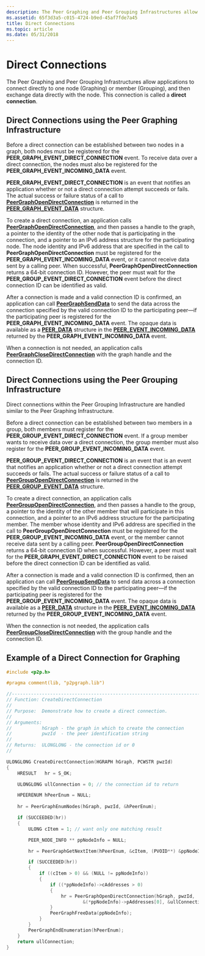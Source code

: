 ```yaml
---
description: The Peer Graphing and Peer Grouping Infrastructures allow applications to connect directly to one node (Graphing) or member (Grouping), and then exchange data directly with the node. This connection is called a direct connection.
ms.assetid: 65f3d3a5-c015-4724-b9ed-45af7fde7a45
title: Direct Connections
ms.topic: article
ms.date: 05/31/2018
---
```


# Direct Connections

The Peer Graphing and Peer Grouping Infrastructures allow applications to connect directly to one node (Graphing) or member (Grouping), and then exchange data directly with the node. This connection is called a **direct connection**.

## Direct Connections using the Peer Graphing Infrastructure

Before a direct connection can be established between two nodes in a graph, both nodes must be registered for the **PEER\_GRAPH\_EVENT\_DIRECT\_CONNECTION** event. To receive data over a direct connection, the nodes must also be registered for the **PEER\_GRAPH\_EVENT\_INCOMING\_DATA** event.

**PEER\_GRAPH\_EVENT\_DIRECT\_CONNECTION** is an event that notifies an application whether or not a direct connection attempt succeeds or fails. The actual success or failure status of a call to [**PeerGraphOpenDirectConnection**](/windows/desktop/api/P2P/nf-p2p-peergraphopendirectconnection) is returned in the [**PEER\_GRAPH\_EVENT\_DATA**](/windows/desktop/api/P2P/ns-p2p-peer_graph_event_data) structure.

To create a direct connection, an application calls [**PeerGraphOpenDirectConnection**](/windows/desktop/api/P2P/nf-p2p-peergraphopendirectconnection), and then passes a handle to the graph, a pointer to the identity of the other node that is participating in the connection, and a pointer to an IPv6 address structure for the participating node. The node identity and IPv6 address that are specified in the call to **PeerGraphOpenDirectConnection** must be registered for the **PEER\_GRAPH\_EVENT\_INCOMING\_DATA** event, or it cannot receive data sent by a calling peer. When successful, **PeerGraphOpenDirectConnection** returns a 64-bit connection ID. However, the peer must wait for the **PEER\_GROUP\_EVENT\_DIRECT\_CONNECTION** event before the direct connection ID can be identified as valid.

After a connection is made and a valid connection ID is confirmed, an application can call [**PeerGraphSendData**](/windows/desktop/api/P2P/nf-p2p-peergraphsenddata) to send the data across the connection specified by the valid connection ID to the participating peer—if the participating peer is registered for the **PEER\_GRAPH\_EVENT\_INCOMING\_DATA** event. The opaque data is available as a [**PEER\_DATA**](/windows/desktop/api/P2P/ns-p2p-peer_data) structure in the [**PEER\_EVENT\_INCOMING\_DATA**](/windows/desktop/api/P2P/ns-p2p-peer_event_incoming_data) returned by the **PEER\_GRAPH\_EVENT\_INCOMING\_DATA** event.

When a connection is not needed, an application calls [**PeerGraphCloseDirectConnection**](/windows/desktop/api/P2P/nf-p2p-peergraphclosedirectconnection) with the graph handle and the connection ID.

## Direct Connections using the Peer Grouping Infrastructure

Direct connections within the Peer Grouping Infrastructure are handled similar to the Peer Graphing Infrastructure.

Before a direct connection can be established between two members in a group, both members must register for the **PEER\_GROUP\_EVENT\_DIRECT\_CONNECTION** event. If a group member wants to receive data over a direct connection, the group member must also register for the **PEER\_GROUP\_EVENT\_INCOMING\_DATA** event.

**PEER\_GROUP\_EVENT\_DIRECT\_CONNECTION** is an event that is an event that notifies an application whether or not a direct connection attempt succeeds or fails. The actual success or failure status of a call to [**PeerGroupOpenDirectConnection**](/windows/desktop/api/P2P/nf-p2p-peergroupopendirectconnection) is returned in the [**PEER_GROUP_EVENT_DATA**](/windows/win32/api/p2p/ns-p2p-peer_group_event_data-r1) structure.

To create a direct connection, an application calls [**PeerGroupOpenDirectConnection**](/windows/desktop/api/P2P/nf-p2p-peergroupopendirectconnection), and then passes a handle to the group, a pointer to the identity of the other member that will participate in this connection, and a pointer to an IPv6 address structure for the participating member. The member whose identity and IPv6 address are specified in the call to **PeerGroupOpenDirectConnection** must be registered for the **PEER\_GROUP\_EVENT\_INCOMING\_DATA** event, or the member cannot receive data sent by a calling peer. **PeerGroupOpenDirectConnection** returns a 64-bit connection ID when successful. However, a peer must wait for the **PEER\_GRAPH\_EVENT\_DIRECT\_CONNECTION** event to be raised before the direct connection ID can be identified as valid.

After a connection is made and a valid connection ID is confirmed, then an application can call [**PeerGroupSendData**](/windows/desktop/api/P2P/nf-p2p-peergroupsenddata) to send data across a connection specified by the valid connection ID to the participating peer—if the participating peer is registered for the **PEER\_GROUP\_EVENT\_INCOMING\_DATA** event. The opaque data is available as a [**PEER\_DATA**](/windows/desktop/api/P2P/ns-p2p-peer_data) structure in the [**PEER\_EVENT\_INCOMING\_DATA**](/windows/desktop/api/P2P/ns-p2p-peer_event_incoming_data) returned by the **PEER\_GROUP\_EVENT\_INCOMING\_DATA** event.

When the connection is not needed, the application calls [**PeerGroupCloseDirectConnection**](/windows/desktop/api/P2P/nf-p2p-peergroupclosedirectconnection) with the group handle and the connection ID.

## Example of a Direct Connection for Graphing


```C++
#include <p2p.h>

#pragma comment(lib, "p2pgraph.lib")

//-----------------------------------------------------------------------------
// Function: CreateDirectConnection
//
// Purpose:  Demonstrate how to create a direct connection.
//
// Arguments:
//           hGraph - the graph in which to create the connection
//           pwzId  - the peer identification string
//
// Returns:  ULONGLONG - the connection id or 0
//

ULONGLONG CreateDirectConnection(HGRAPH hGraph, PCWSTR pwzId)
{
    HRESULT   hr = S_OK;

    ULONGLONG ullConnection = 0; // the connection id to return

    HPEERENUM hPeerEnum = NULL;
 
    hr = PeerGraphEnumNodes(hGraph, pwzId, &hPeerEnum);

    if (SUCCEEDED(hr))
    {
        ULONG cItem = 1; // want only one matching result

        PEER_NODE_INFO ** ppNodeInfo = NULL;

        hr = PeerGraphGetNextItem(hPeerEnum, &cItem, (PVOID**) &ppNodeInfo);

        if (SUCCEEDED(hr))
        {
            if ((cItem > 0) && (NULL != ppNodeInfo))
            {
                if ((*ppNodeInfo)->cAddresses > 0)
                {
                    hr = PeerGraphOpenDirectConnection(hGraph, pwzId,
                            &(*ppNodeInfo)->pAddresses[0], &ullConnection);
                }
                PeerGraphFreeData(ppNodeInfo);
            }
        }
        PeerGraphEndEnumeration(hPeerEnum);
    }
    return ullConnection;
}

```



 

 



